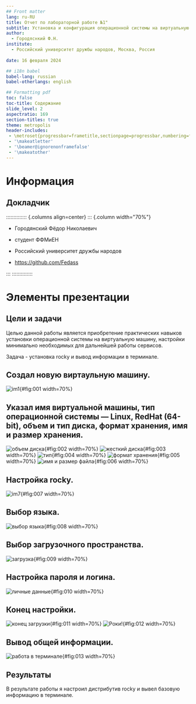 ```yaml
---
## Front matter
lang: ru-RU
title: Отчет по лабораторной работе №1"
subtitle: Установка и конфигурация операционной системы на виртуальную машину
author:
  - Городяснкий Ф.Н.
institute:
  - Российский университет дружбы народов, Москва, Россия
  
date: 16 февраля 2024

## i18n babel
babel-lang: russian
babel-otherlangs: english

## Formatting pdf
toc: false
toc-title: Содержание
slide_level: 2
aspectratio: 169
section-titles: true
theme: metropolis
header-includes:
 - \metroset{progressbar=frametitle,sectionpage=progressbar,numbering=fraction}
 - '\makeatletter'
 - '\beamer@ignorenonframefalse'
 - '\makeatother'
---
```


# Информация

## Докладчик

:::::::::::::: {.columns align=center}
::: {.column width="70%"}

  * Городянский Фёдор Николаевич
  * студент ФФМиЕН
  * Российский университет дружбы народов
  
  * <https://github.com/Fedass>

:::
::::::::::::::

# Элементы презентации

## Цели и задачи

Целью данной работы является приобретение практических навыков установки операционной системы на виртуальную машину, настройки минимально необходимых для дальнейшей работы сервисов.

Задача - установка rocky и вывод информации в терминале. 




## Создал новую виртаульную машину.
![im1](image/1.png){#fig:001 width=70%}

## Указал имя виртуальной машины, тип операционной системы — Linux, RedHat (64-bit), объем и тип диска, формат хранения,  имя и размер хранения.
![объем диска](image/2.png){#fig:002 width=70%}
![жесткий диска](image/3.png){#fig:003 width=70%}
![тип](image/4.png){#fig:004 width=70%}
![формат хранения](image/5.png){#fig:005 width=70%}
![имя и размер файла](image/6.png){#fig:006 width=70%}

## Настройка rocky.
![im7](image/7.png){#fig:007 width=70%}

## Выбор языка.
![выбор языка](image/8.png){#fig:008 width=70%}

## Выбор загрузочного пространства.
![загрузка](image/9.png){#fig:009 width=70%}

## Настройка пароля и логина.
![личные данные](image/10.png){#fig:010 width=70%}

## Конец настройки.
![конец загрузки](image/11.png){#fig:011 width=70%}
![Роки!](image/12.png){#fig:012 width=70%}

## Вывод общей информации.
![работа в терминале](image/13.png){#fig:013 width=70%}

## Результаты

В результате работы я настроил дистрибутив rocky и вывел базовую информацию в терминале.

